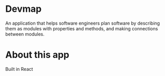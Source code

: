 # Devmap
An application that helps software engineers plan software by describing them as modules with properties and methods, and making connections between modules.

# About this app

Built in React
